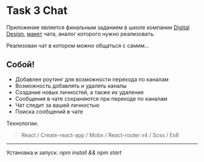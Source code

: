 # Task 3 Chat
Приложение является финальным заданием в школе компании [Digital Design](https://digdes.ru/), [макет](https://www.figma.com/file/fw7vBXDJdwgic01Nd9sAcg/Task3---Chat?node-id=0%3A1) чата, аналог которого нужно реализовать.

Реализован чат в котором можно общаться с самим... 

## Cобой! 

* Добавлен роутинг для  возможности перехода по каналам
* Возможность добавлять и удалять каналы
* Создание новых личностей, а также их удаление
* Сообщения в чате сохраняются при переходе по каналам
* Чат следит за вашей личностью 
* Поиска сообщений в чате

Технологии:
> React / Create-react-app / Mobx / React-router v4 / Scss / Es6

---
Установка и запуск:
_npm install && npm start_
